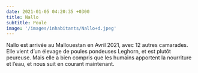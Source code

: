 ```yaml
---
date: 2021-01-05 04:20:35 +0300
title: Nallo
subtitle: Poule
image: '/images/inhabitants/Nallo+d.jpeg'
---
```


Nallo est arrivée au Mallouestan en Avril 2021, avec 12 autres camarades. Elle vient d’un élevage de poules pondeuses Leghorn, et est plutôt peureuse. Mais elle a bien compris que les humains apportent la nourriture et l’eau, et nous suit en courant maintenant.